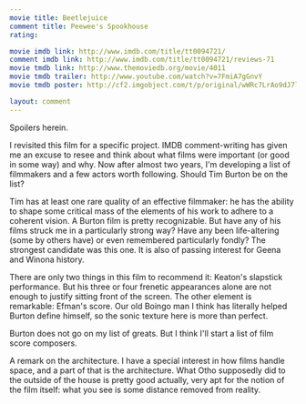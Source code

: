 ```yaml
---
movie title: Beetlejuice
comment title: Peewee's Spookhouse
rating: 

movie imdb link: http://www.imdb.com/title/tt0094721/
comment imdb link: http://www.imdb.com/title/tt0094721/reviews-71
movie tmdb link: http://www.themoviedb.org/movie/4011
movie tmdb trailer: http://www.youtube.com/watch?v=7FmiA7gGnvY
movie tmdb poster: http://cf2.imgobject.com/t/p/original/wWRc7LrAo9dJ7lufPC9fdoUleZb.jpg

layout: comment
---
```


Spoilers herein.

I revisited this film for a specific project. IMDB comment-writing has given me an excuse to resee and think about what films were important (or good in some way) and why. Now after almost two years, I'm developing a list of filmmakers and a few actors worth following. Should Tim Burton be on the list?

Tim has at least one rare quality of an effective filmmaker: he has the ability to shape some critical mass of the elements of his work to adhere to a coherent vision. A Burton film is pretty recognizable. But have any of his films struck me in a particularly strong way? Have any been life-altering (some by others have) or even remembered particularly fondly? The strongest candidate was this one. It is also of passing interest for Geena and Winona history.

There are only two things in this film to recommend it: Keaton's slapstick performance. But his three or four frenetic appearances alone are not enough to justify sitting front of the screen. The other element is remarkable: Efman's score. Our old Boingo man I think has literally helped Burton define himself, so the sonic texture here is more than perfect.

Burton does not go on my list of greats. But I think I'll start a list of film score composers.

A remark on the architecture. I have a special interest in how films handle space, and a part of that is the architecture. What Otho supposedly did to the outside of the house is pretty good actually, very apt for the notion of the film itself: what you see is some distance removed from reality.